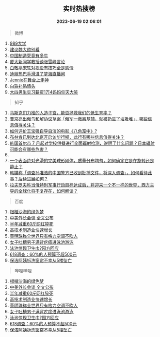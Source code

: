 <div align="center"><h2>实时热搜榜</h2><h4>2023-06-19 02:06:01</h4></div>

> 微博  

1. [989大学](https://s.weibo.com/weibo?q=989%E5%A4%A7%E5%AD%A6&t=31&band_rank=1&Refer=top)<br />
2. [建议魏大勋别看](https://s.weibo.com/weibo?q=%23%E5%BB%BA%E8%AE%AE%E9%AD%8F%E5%A4%A7%E5%8B%8B%E5%88%AB%E7%9C%8B%23&t=31&band_rank=2&Refer=top)<br />
3. [中国制造究竟有多牛](https://s.weibo.com/weibo?q=%23%E4%B8%AD%E5%9B%BD%E5%88%B6%E9%80%A0%E7%A9%B6%E7%AB%9F%E6%9C%89%E5%A4%9A%E7%89%9B%23&t=31&band_rank=3&Refer=top)<br />
4. [厦大新闻学教授谈张雪峰言论](https://s.weibo.com/weibo?q=%23%E5%8E%A6%E5%A4%A7%E6%96%B0%E9%97%BB%E5%AD%A6%E6%95%99%E6%8E%88%E8%B0%88%E5%BC%A0%E9%9B%AA%E5%B3%B0%E8%A8%80%E8%AE%BA%23&t=31&band_rank=4&Refer=top)<br />
5. [白敬亭宋轶对视没有技巧全是感情](https://s.weibo.com/weibo?q=%23%E7%99%BD%E6%95%AC%E4%BA%AD%E5%AE%8B%E8%BD%B6%E5%AF%B9%E8%A7%86%E6%B2%A1%E6%9C%89%E6%8A%80%E5%B7%A7%E5%85%A8%E6%98%AF%E6%84%9F%E6%83%85%23&t=31&band_rank=5&Refer=top)<br />
6. [迪丽热巴手滑进了梦海直播间](https://s.weibo.com/weibo?q=%23%E8%BF%AA%E4%B8%BD%E7%83%AD%E5%B7%B4%E6%89%8B%E6%BB%91%E8%BF%9B%E4%BA%86%E6%A2%A6%E6%B5%B7%E7%9B%B4%E6%92%AD%E9%97%B4%23&t=31&band_rank=6&Refer=top)<br />
7. [Jennie在舞台上走神](https://s.weibo.com/weibo?q=%23Jennie%E5%9C%A8%E8%88%9E%E5%8F%B0%E4%B8%8A%E8%B5%B0%E7%A5%9E%23&t=31&band_rank=7&Refer=top)<br />
8. [白轶补贴情头](https://s.weibo.com/weibo?q=%23%E7%99%BD%E8%BD%B6%E8%A1%A5%E8%B4%B4%E6%83%85%E5%A4%B4%23&t=31&band_rank=8&Refer=top)<br />
9. [大四男生实习薪资1万4妈妈仰天大笑](https://s.weibo.com/weibo?q=%23%E5%A4%A7%E5%9B%9B%E7%94%B7%E7%94%9F%E5%AE%9E%E4%B9%A0%E8%96%AA%E8%B5%841%E4%B8%874%E5%A6%88%E5%A6%88%E4%BB%B0%E5%A4%A9%E5%A4%A7%E7%AC%91%23&t=31&band_rank=9&Refer=top)<br />

> 知乎  

1. [马斯克们力推的人造子宫，能否拯救我们的低生育率？](https://www.zhihu.com/question/606625465)<br />
2. [普京亮出俄乌和解协议草案「俄军一撤离基辅，就被扔进了垃圾堆」，哪些信息值得关注？](https://www.zhihu.com/question/607295832)<br />
3. [如何评价王宝强自导自演的电影《八角笼中》?](https://www.zhihu.com/question/566061816)<br />
4. [布林肯已到达北京开启访华行程，此行有哪些信息值得关注？](https://www.zhihu.com/question/607270958)<br />
5. [韩国首尔市 7 月起对学校供餐进行全面辐射检测，说明了什么问题？日本辐射可能会有哪些危害？](https://www.zhihu.com/question/607160207)<br />
6. []()<br />
7. [一个表面绝对光滑的完美球形刚体，质量分布均匀，如何确定它是在旋转还是静止？](https://www.zhihu.com/question/606790924)<br />
8. [韩媒称「调查孙准浩的中国警方已收到批捕文件，将深入调查」，如何看待此事？后续进展如何？](https://www.zhihu.com/question/605029126)<br />
9. [拉夫罗夫称当俄特别军事行动目标达成后，将迎来一个不一样的世界，西方主导的全球化将不复存在，如何解读？](https://www.zhihu.com/question/607148983)<br />

> 百度  

1. [根植沙海的绿色梦](https://www.baidu.com/s?wd=%E6%A0%B9%E6%A4%8D%E6%B2%99%E6%B5%B7%E7%9A%84%E7%BB%BF%E8%89%B2%E6%A2%A6&sa=fyb_news&rsv_dl=fyb_news)<br />
2. [中美外长会谈 全文公布](https://www.baidu.com/s?wd=%E4%B8%AD%E7%BE%8E%E5%A4%96%E9%95%BF%E4%BC%9A%E8%B0%88+%E5%85%A8%E6%96%87%E5%85%AC%E5%B8%83&sa=fyb_news&rsv_dl=fyb_news)<br />
3. [半年减重60斤网红猝死](https://www.baidu.com/s?wd=%E5%8D%8A%E5%B9%B4%E5%87%8F%E9%87%8D60%E6%96%A4%E7%BD%91%E7%BA%A2%E7%8C%9D%E6%AD%BB&sa=fyb_news&rsv_dl=fyb_news)<br />
4. [高技术制造业快速增长](https://www.baidu.com/s?wd=%E9%AB%98%E6%8A%80%E6%9C%AF%E5%88%B6%E9%80%A0%E4%B8%9A%E5%BF%AB%E9%80%9F%E5%A2%9E%E9%95%BF&sa=fyb_news&rsv_dl=fyb_news)<br />
5. [董明珠称全世界只有格力空调不吹人](https://www.baidu.com/s?wd=%E8%91%A3%E6%98%8E%E7%8F%A0%E7%A7%B0%E5%85%A8%E4%B8%96%E7%95%8C%E5%8F%AA%E6%9C%89%E6%A0%BC%E5%8A%9B%E7%A9%BA%E8%B0%83%E4%B8%8D%E5%90%B9%E4%BA%BA&sa=fyb_news&rsv_dl=fyb_news)<br />
6. [女子吐槽男子满背疙瘩进泳池游泳](https://www.baidu.com/s?wd=%E5%A5%B3%E5%AD%90%E5%90%90%E6%A7%BD%E7%94%B7%E5%AD%90%E6%BB%A1%E8%83%8C%E7%96%99%E7%98%A9%E8%BF%9B%E6%B3%B3%E6%B1%A0%E6%B8%B8%E6%B3%B3&sa=fyb_news&rsv_dl=fyb_news)<br />
7. [泳池惊现卫生巾?园方回应](https://www.baidu.com/s?wd=%E6%B3%B3%E6%B1%A0%E6%83%8A%E7%8E%B0%E5%8D%AB%E7%94%9F%E5%B7%BE%3F%E5%9B%AD%E6%96%B9%E5%9B%9E%E5%BA%94&sa=fyb_news&rsv_dl=fyb_news)<br />
8. [618调查：60%的人预算不超500元](https://www.baidu.com/s?wd=618%E8%B0%83%E6%9F%A5%EF%BC%9A60%25%E7%9A%84%E4%BA%BA%E9%A2%84%E7%AE%97%E4%B8%8D%E8%B6%85500%E5%85%83&sa=fyb_news&rsv_dl=fyb_news)<br />
9. [保洁阿姨拆洗窗帘不幸从5楼坠亡](https://www.baidu.com/s?wd=%E4%BF%9D%E6%B4%81%E9%98%BF%E5%A7%A8%E6%8B%86%E6%B4%97%E7%AA%97%E5%B8%98%E4%B8%8D%E5%B9%B8%E4%BB%8E5%E6%A5%BC%E5%9D%A0%E4%BA%A1&sa=fyb_news&rsv_dl=fyb_news)<br />

> 哔哩哔哩  

1. [根植沙海的绿色梦](https://www.baidu.com/s?wd=%E6%A0%B9%E6%A4%8D%E6%B2%99%E6%B5%B7%E7%9A%84%E7%BB%BF%E8%89%B2%E6%A2%A6&sa=fyb_news&rsv_dl=fyb_news)<br />
2. [中美外长会谈 全文公布](https://www.baidu.com/s?wd=%E4%B8%AD%E7%BE%8E%E5%A4%96%E9%95%BF%E4%BC%9A%E8%B0%88+%E5%85%A8%E6%96%87%E5%85%AC%E5%B8%83&sa=fyb_news&rsv_dl=fyb_news)<br />
3. [半年减重60斤网红猝死](https://www.baidu.com/s?wd=%E5%8D%8A%E5%B9%B4%E5%87%8F%E9%87%8D60%E6%96%A4%E7%BD%91%E7%BA%A2%E7%8C%9D%E6%AD%BB&sa=fyb_news&rsv_dl=fyb_news)<br />
4. [高技术制造业快速增长](https://www.baidu.com/s?wd=%E9%AB%98%E6%8A%80%E6%9C%AF%E5%88%B6%E9%80%A0%E4%B8%9A%E5%BF%AB%E9%80%9F%E5%A2%9E%E9%95%BF&sa=fyb_news&rsv_dl=fyb_news)<br />
5. [董明珠称全世界只有格力空调不吹人](https://www.baidu.com/s?wd=%E8%91%A3%E6%98%8E%E7%8F%A0%E7%A7%B0%E5%85%A8%E4%B8%96%E7%95%8C%E5%8F%AA%E6%9C%89%E6%A0%BC%E5%8A%9B%E7%A9%BA%E8%B0%83%E4%B8%8D%E5%90%B9%E4%BA%BA&sa=fyb_news&rsv_dl=fyb_news)<br />
6. [女子吐槽男子满背疙瘩进泳池游泳](https://www.baidu.com/s?wd=%E5%A5%B3%E5%AD%90%E5%90%90%E6%A7%BD%E7%94%B7%E5%AD%90%E6%BB%A1%E8%83%8C%E7%96%99%E7%98%A9%E8%BF%9B%E6%B3%B3%E6%B1%A0%E6%B8%B8%E6%B3%B3&sa=fyb_news&rsv_dl=fyb_news)<br />
7. [泳池惊现卫生巾?园方回应](https://www.baidu.com/s?wd=%E6%B3%B3%E6%B1%A0%E6%83%8A%E7%8E%B0%E5%8D%AB%E7%94%9F%E5%B7%BE%3F%E5%9B%AD%E6%96%B9%E5%9B%9E%E5%BA%94&sa=fyb_news&rsv_dl=fyb_news)<br />
8. [618调查：60%的人预算不超500元](https://www.baidu.com/s?wd=618%E8%B0%83%E6%9F%A5%EF%BC%9A60%25%E7%9A%84%E4%BA%BA%E9%A2%84%E7%AE%97%E4%B8%8D%E8%B6%85500%E5%85%83&sa=fyb_news&rsv_dl=fyb_news)<br />
9. [保洁阿姨拆洗窗帘不幸从5楼坠亡](https://www.baidu.com/s?wd=%E4%BF%9D%E6%B4%81%E9%98%BF%E5%A7%A8%E6%8B%86%E6%B4%97%E7%AA%97%E5%B8%98%E4%B8%8D%E5%B9%B8%E4%BB%8E5%E6%A5%BC%E5%9D%A0%E4%BA%A1&sa=fyb_news&rsv_dl=fyb_news)<br />
